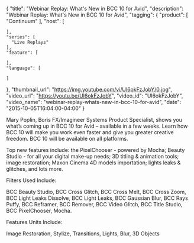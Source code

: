 {
  "title": "Webinar Replay: What's New in BCC 10 for Avid",
  "description": "Webinar Replay: What's New in BCC 10 for Avid",
  "tagging": {
    "product": [
      "Continuum"
    ],
    "host": [

    ],
    "series": [
      "Live Replays"
    ],
    "feature": [

    ],
    "language": [

    ]
  },
  "thumbnail_url": "https://img.youtube.com/vi/Ul6okFzJobY/0.jpg",
  "video_url": "https://youtu.be/Ul6okFzJobY",
  "video_id": "Ul6okFzJobY",
  "video_name": "webinar-replay-whats-new-in-bcc-10-for-avid",
  "date": "2015-10-05T16:04:00-04:00"
}

Mary Poplin, Boris FX/Imagineer Systems Product Specialist, shows you what’s
coming up in BCC 10 for Avid – available in a few weeks. Learn how BCC 10 will
make you work even faster and give you greater creative freedom. BCC 10 will
be available on all platforms.

Top new features include: the PixelChooser - powered by Mocha; Beauty Studio -
for all your digital make-up needs; 3D titling &amp; animation tools; image
restoration; Maxon Cinema 4D models importation; lights leaks &amp; glitches,
and lots more.

Filters Used Include:

BCC Beauty Studio, BCC Cross Glitch, BCC Cross Melt, BCC Cross Zoom, BCC Light
Leaks Dissolve, BCC Light Leaks, BCC Gaussian Blur, BCC Rays Puffy, BCC
Reframer, BCC Remover, BCC Video Glitch, BCC Title Studio, BCC PixelChooser,
Mocha.

Features Units Include:

Image Restoration, Stylize, Transitions, Lights, Blur, 3D Objects


